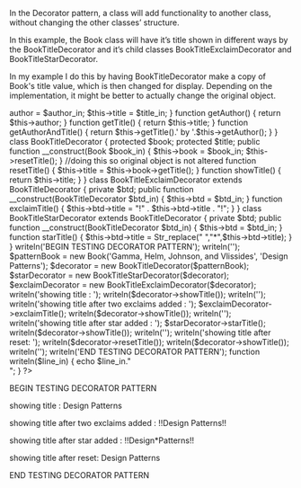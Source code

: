 In the Decorator pattern, a class will add functionality to another class, without changing the other classes’ structure.

In this example, the Book class will have it’s title shown in different ways by the BookTitleDecorator and it’s child classes BookTitleExclaimDecorator and BookTitleStarDecorator.

In my example I do this by having BookTitleDecorator make a copy of Book's title value, which is then changed for display. Depending on the implementation, it might be better to actually change the original object.

<?php

class Book {
    private $author;
    private $title;
    function __construct($title_in, $author_in) {
        $this->author = $author_in;
        $this->title  = $title_in;
    }
    function getAuthor() {
        return $this->author;
    }
    function getTitle() {
        return $this->title;
    }
    function getAuthorAndTitle() {
      return $this->getTitle().' by '.$this->getAuthor();
    }
}

class BookTitleDecorator {
    protected $book;
    protected $title;
    public function __construct(Book $book_in) {
        $this->book = $book_in;
        $this->resetTitle();
    }	
    //doing this so original object is not altered
    function resetTitle() {
        $this->title = $this->book->getTitle();
    }
    function showTitle() {
        return $this->title;
    }
}

class BookTitleExclaimDecorator extends BookTitleDecorator {
    private $btd;
    public function __construct(BookTitleDecorator $btd_in) {
        $this->btd = $btd_in;
    }
    function exclaimTitle() {
        $this->btd->title = "!" . $this->btd->title . "!";
    }
}

class BookTitleStarDecorator extends BookTitleDecorator {
    private $btd;
    public function __construct(BookTitleDecorator $btd_in) {
        $this->btd = $btd_in;
    }
    function starTitle() {
        $this->btd->title = Str_replace(" ","*",$this->btd->title);
    }
}

  writeln('BEGIN TESTING DECORATOR PATTERN');
  writeln('');

  $patternBook = new Book('Gamma, Helm, Johnson, and Vlissides', 'Design Patterns');
 
  $decorator = new BookTitleDecorator($patternBook);
  $starDecorator = new BookTitleStarDecorator($decorator);
  $exclaimDecorator = new BookTitleExclaimDecorator($decorator);
 
  writeln('showing title : ');
  writeln($decorator->showTitle());
  writeln('');
 
  writeln('showing title after two exclaims added : ');
  $exclaimDecorator->exclaimTitle();
  writeln($decorator->showTitle());
  writeln('');
 
  writeln('showing title after star added : ');
  $starDecorator->starTitle();
  writeln($decorator->showTitle());
  writeln('');
 
  writeln('showing title after reset: ');
  writeln($decorator->resetTitle());
  writeln($decorator->showTitle());
  writeln('');

  writeln('END TESTING DECORATOR PATTERN');

  function writeln($line_in) {
    echo $line_in."<br/>";
  }

?>


BEGIN TESTING DECORATOR PATTERN

showing title : 
Design Patterns

showing title after two exclaims added : 
!!Design Patterns!!

showing title after star added : 
!!Design*Patterns!!

showing title after reset: 
Design Patterns

END TESTING DECORATOR PATTERN


